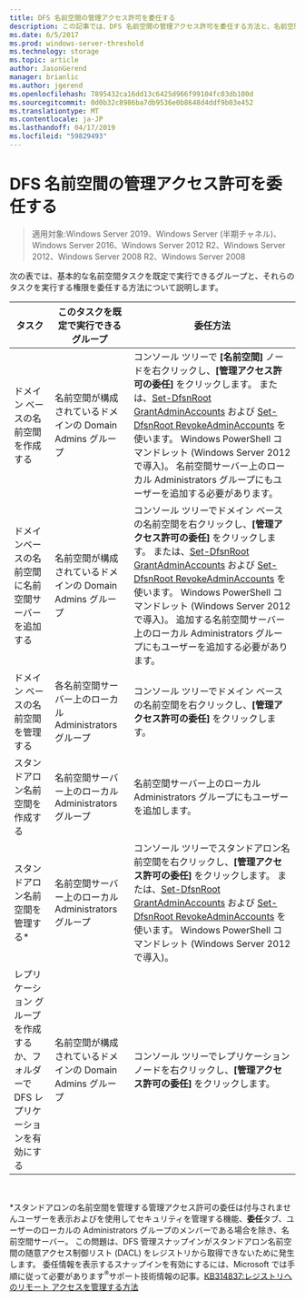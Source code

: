 ```yaml
---
title: DFS 名前空間の管理アクセス許可を委任する
description: この記事では、DFS 名前空間の管理アクセス許可を委任する方法と、名前空間タスクを既定で実行できるグループについて説明します。
ms.date: 6/5/2017
ms.prod: windows-server-threshold
ms.technology: storage
ms.topic: article
author: JasonGerend
manager: brianlic
ms.author: jgerend
ms.openlocfilehash: 7895432ca16dd13c6425d966f99104fc03db100d
ms.sourcegitcommit: 0d0b32c8986ba7db9536e0b8648d4ddf9b03e452
ms.translationtype: MT
ms.contentlocale: ja-JP
ms.lasthandoff: 04/17/2019
ms.locfileid: "59829493"
---
```

# <a name="delegate-management-permissions-for-dfs-namespaces"></a>DFS 名前空間の管理アクセス許可を委任する

> 適用対象:Windows Server 2019、Windows Server (半期チャネル)、Windows Server 2016、Windows Server 2012 R2、Windows Server 2012、Windows Server 2008 R2、Windows Server 2008

次の表では、基本的な名前空間タスクを既定で実行できるグループと、それらのタスクを実行する権限を委任する方法について説明します。

|タスク | このタスクを既定で実行できるグループ | 委任方法 |
|---|---|---|
|ドメイン ベースの名前空間を作成する|名前空間が構成されているドメインの Domain Admins グループ|コンソール ツリーで **[名前空間]** ノードを右クリックし、**[管理アクセス許可の委任]** をクリックします。 または、[Set-DfsnRoot GrantAdminAccounts](https://technet.microsoft.com/itpro/powershell/windows/dfsn/set-dfsnroot) および [Set-DfsnRoot RevokeAdminAccounts](https://technet.microsoft.com/itpro/powershell/windows/dfsn/set-dfsnroot) を使います。 Windows PowerShell コマンドレット (Windows Server 2012 で導入)。 名前空間サーバー上のローカル Administrators グループにもユーザーを追加する必要があります。|
|ドメインベースの名前空間に名前空間サーバーを追加する|名前空間が構成されているドメインの Domain Admins グループ| コンソール ツリーでドメイン ベースの名前空間を右クリックし、**[管理アクセス許可の委任]** をクリックします。 または、[Set-DfsnRoot GrantAdminAccounts](https://technet.microsoft.com/itpro/powershell/windows/dfsn/set-dfsnroot) および [Set-DfsnRoot RevokeAdminAccounts](https://technet.microsoft.com/itpro/powershell/windows/dfsn/set-dfsnroot) を使います。 Windows PowerShell コマンドレット (Windows Server 2012 で導入)。 追加する名前空間サーバー上のローカル Administrators グループにもユーザーを追加する必要があります。|
|ドメイン ベースの名前空間を管理する|各名前空間サーバー上のローカル Administrators グループ| コンソール ツリーでドメイン ベースの名前空間を右クリックし、**[管理アクセス許可の委任]** をクリックします。 |
|スタンドアロン名前空間を作成する|名前空間サーバー上のローカル Administrators グループ| 名前空間サーバー上のローカル Administrators グループにもユーザーを追加します。 |
|スタンドアロン名前空間を管理する*|名前空間サーバー上のローカル Administrators グループ| コンソール ツリーでスタンドアロン名前空間を右クリックし、**[管理アクセス許可の委任]** をクリックします。 または、[Set-DfsnRoot GrantAdminAccounts](https://technet.microsoft.com/itpro/powershell/windows/dfsn/set-dfsnroot) および [Set-DfsnRoot RevokeAdminAccounts](https://technet.microsoft.com/itpro/powershell/windows/dfsn/set-dfsnroot) を使います。 Windows PowerShell コマンドレット (Windows Server 2012 で導入)。|
|レプリケーション グループを作成するか、フォルダーで DFS レプリケーションを有効にする|名前空間が構成されているドメインの Domain Admins グループ| コンソール ツリーでレプリケーション ノードを右クリックし、**[管理アクセス許可の委任]** をクリックします。 |

<br />

\*スタンドアロンの名前空間を管理する管理アクセス許可の委任は付与されませんユーザーを表示およびを使用してセキュリティを管理する機能、**委任**タブ、ユーザーのローカルの Administrators グループのメンバーである場合を除き、名前空間サーバー。 この問題は、DFS 管理スナップインがスタンドアロン名前空間の随意アクセス制御リスト (DACL) をレジストリから取得できないために発生します。 委任情報を表示するスナップインを有効にするには、Microsoft では手順に従って必要があります<sup>®</sup>サポート技術情報の記事。[KB314837:レジストリへのリモート アクセスを管理する方法](https://go.microsoft.com/fwlink?linkid=46803)